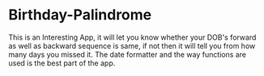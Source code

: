 # Birthday-Palindrome
This is an Interesting App, it will let you know whether your DOB's forward as well as backward sequence is same, if not then it will tell you from how many days you missed it.
The date formatter and the way functions are used is the best part of the app. 

